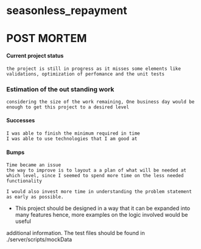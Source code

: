 # seasonless_repayment

# POST MORTEM

#### Current project status

    the project is still in progress as it misses some elements like validations, optimization of perfomance and the unit tests

### Estimation of the out standing work

    considering the size of the work remaining, One business day would be enough to get this project to a desired level

#### Successes
    I was able to finish the minimum required in time
    I was able to use technologies that I am good at

#### Bumps
    Time became an issue
    the way to improve is to layout a a plan of what will be needed at which level, since I seemed to spend more time on the less needed functionality
    
    I would also invest more time in understanding the problem statement as early as possible.

- This project should be designed in a way that it can be expanded into many features hence, more examples on the logic involved would be useful

additional information. The test files should be found in ./server/scripts/mockData
